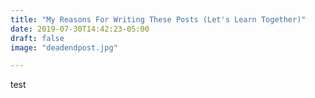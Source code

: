 ```yaml
---
title: "My Reasons For Writing These Posts (Let's Learn Together)"
date: 2019-07-30T14:42:23-05:00
draft: false
image: "deadendpost.jpg"

---
```


test